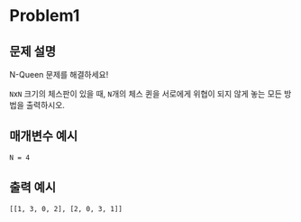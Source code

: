# Problem1

## 문제 설명

N-Queen 문제를 해결하세요!

`N`x`N` 크기의 체스판이 있을 때, `N`개의 체스 퀸을 서로에게 위협이 되지 않게 놓는 모든 방법을 출력하시오.


## 매개변수 예시

`N = 4`

## 출력 예시

`[[1, 3, 0, 2], [2, 0, 3, 1]]`
